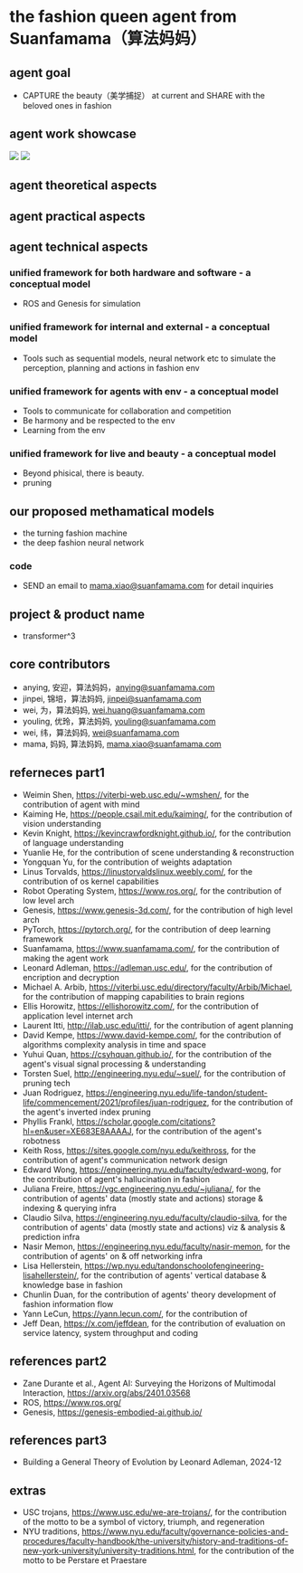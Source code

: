# the fashion queen agent from Suanfamama（算法妈妈）
## agent goal
* CAPTURE the beauty（美学捕捉） at current and SHARE with the beloved ones in fashion

## agent work showcase
![](./showcase/1.png)
![](./showcase/2.png)

## agent theoretical aspects
## agent practical aspects
## agent technical aspects
### unified framework for both hardware and software - a conceptual model
* ROS and Genesis for simulation

### unified framework for internal and external - a conceptual model
* Tools such as sequential models, neural network etc to simulate the perception, planning and actions in fashion env

### unified framework for agents with env - a conceptual model
* Tools to communicate for collaboration and competition
* Be harmony and be respected to the env
* Learning from the env

### unified framework for live and beauty - a conceptual model
* Beyond phisical, there is beauty.
* pruning
## our proposed methamatical models
* the turning fashion machine
* the deep fashion neural network

### code
* SEND an email to mama.xiao@suanfamama.com for detail inquiries

## project & product name
* transformer^3

## core contributors
* anying, 安迎，算法妈妈，anying@suanfamama.com
* jinpei, 锦培，算法妈妈, jinpei@suanfamama.com
* wei, 为，算法妈妈, wei.huang@suanfamama.com
* youling, 优玲，算法妈妈, youling@suanfamama.com
* wei, 纬，算法妈妈, wei@suanfamama.com
* mama, 妈妈, 算法妈妈, mama.xiao@suanfamama.com

## referneces part1
* Weimin Shen, https://viterbi-web.usc.edu/~wmshen/, for the contribution of agent with mind
* Kaiming He, https://people.csail.mit.edu/kaiming/, for the contribution of vision understanding
* Kevin Knight, https://kevincrawfordknight.github.io/, for the contribution of language understanding
* Yuanlie He, for the contribution of scene understanding & reconstruction
* Yongquan Yu, for the contribution of weights adaptation
* Linus Torvalds, https://linustorvaldslinux.weebly.com/, for the contribution of os kernel capabilities
* Robot Operating System, https://www.ros.org/, for the contribution of low level arch
* Genesis, https://www.genesis-3d.com/, for the contribution of high level arch
* PyTorch, https://pytorch.org/, for the contribution of deep learning framework
* Suanfamama, https://www.suanfamama.com/, for the contribution of making the agent work
* Leonard Adleman, https://adleman.usc.edu/, for the contribution of encription and decryption
* Michael A. Arbib, https://viterbi.usc.edu/directory/faculty/Arbib/Michael, for the contribution of mapping capabilities to brain regions
* Ellis Horowitz, https://ellishorowitz.com/, for the contribution of application level internet arch
* Laurent Itti, http://ilab.usc.edu/itti/, for the contribution of agent planning
* David Kempe, https://www.david-kempe.com/, for the contribution of algorithms complexity analysis in time and space
* Yuhui Quan, https://csyhquan.github.io/, for the contribution of the agent's visual signal processing & understanding
* Torsten Suel, http://engineering.nyu.edu/~suel/, for the contribution of pruning tech
* Juan Rodriguez, https://engineering.nyu.edu/life-tandon/student-life/commencement/2021/profiles/juan-rodriguez, for the contribution of the agent's inverted index pruning
* Phyllis Frankl, https://scholar.google.com/citations?hl=en&user=XE683E8AAAAJ, for the contribution of the agent's robotness
* Keith Ross, https://sites.google.com/nyu.edu/keithross, for the contribution of agent's communication network design
* Edward Wong, https://engineering.nyu.edu/faculty/edward-wong, for the contribution of agent's hallucination in fashion
* Juliana Freire, https://vgc.engineering.nyu.edu/~juliana/, for the contribution of agents' data (mostly state and actions) storage & indexing & querying infra
* Claudio Silva, https://engineering.nyu.edu/faculty/claudio-silva, for the contribution of agents' data (mostly state and actions) viz & analysis & prediction infra
* Nasir Memon, https://engineering.nyu.edu/faculty/nasir-memon, for the contribution of agents' on & off networking infra
* Lisa Hellerstein, https://wp.nyu.edu/tandonschoolofengineering-lisahellerstein/, for the contribution of agents' vertical database & knowledge base in fashion
* Chunlin Duan, for the contribution of agents' theory development of fashion information flow
* Yann LeCun, https://yann.lecun.com/, for the contribution of 
* Jeff Dean, https://x.com/jeffdean, for the contribution of evaluation on service latency, system throughput and coding

## references part2
* Zane Durante et al., Agent AI: Surveying the Horizons of Multimodal Interaction, https://arxiv.org/abs/2401.03568
* ROS, https://www.ros.org/
* Genesis, https://genesis-embodied-ai.github.io/

## references part3
* Building a General Theory of Evolution by Leonard Adleman, 2024-12

## extras
* USC trojans, https://www.usc.edu/we-are-trojans/, for the contribution of the motto to be a symbol of victory, triumph, and regeneration
* NYU traditions, https://www.nyu.edu/faculty/governance-policies-and-procedures/faculty-handbook/the-university/history-and-traditions-of-new-york-university/university-traditions.html, for the contribution of the motto to be Perstare et Praestare